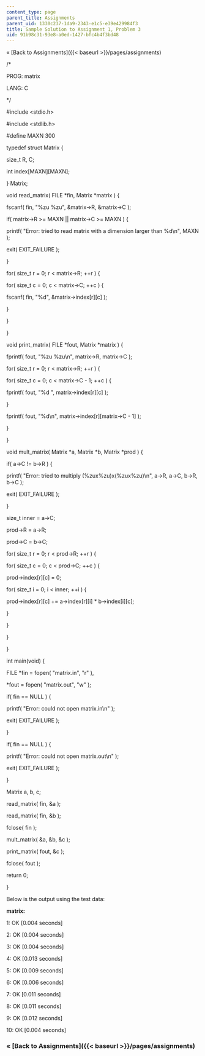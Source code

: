 ```yaml
---
content_type: page
parent_title: Assignments
parent_uid: 1330c237-1da9-2343-e1c5-e39e429984f3
title: Sample Solution to Assignment 1, Problem 3
uid: 91b98c31-93e8-a0ed-1427-bfc4b4f3bd48
---
```


« [Back to Assignments]({{< baseurl >}}/pages/assignments)

/\*

PROG: matrix

LANG: C

\*/

#include \<stdio.h>

#include \<stdlib.h>

#define MAXN 300

typedef struct Matrix {

 size\_t R, C;

 int index\[MAXN\]\[MAXN\];

} Matrix;

void read\_matrix( FILE \*fin, Matrix \*matrix ) {

 fscanf( fin, "%zu %zu", &matrix->R, &matrix->C );

 if( matrix->R >= MAXN || matrix->C >= MAXN ) {

 printf( "Error: tried to read matrix with a dimension larger than %d\\n", MAXN );

 exit( EXIT\_FAILURE );

 }

 for( size\_t r = 0; r \< matrix->R; ++r ) {

 for( size\_t c = 0; c \< matrix->C; ++c ) {

 fscanf( fin, "%d", &matrix->index\[r\]\[c\] );

 }

 }

}

void print\_matrix( FILE \*fout, Matrix \*matrix ) {

 fprintf( fout, "%zu %zu\\n", matrix->R, matrix->C );

 for( size\_t r = 0; r \< matrix->R; ++r ) {

 for( size\_t c = 0; c \< matrix->C - 1; ++c ) {

 fprintf( fout, "%d ", matrix->index\[r\]\[c\] );

 }

 fprintf( fout, "%d\\n", matrix->index\[r\]\[matrix->C - 1\] );

 }

}

void mult\_matrix( Matrix \*a, Matrix \*b, Matrix \*prod ) {

 if( a->C != b->R ) {

 printf( "Error: tried to multiply (%zux%zu)x(%zux%zu)\\n", a->R, a->C, b->R, b->C );

 exit( EXIT\_FAILURE );

 }

 size\_t inner = a->C;

 prod->R = a->R;

 prod->C = b->C;

 for( size\_t r = 0; r \< prod->R; ++r ) {

 for( size\_t c = 0; c \< prod->C; ++c ) {

 prod->index\[r\]\[c\] = 0;

 for( size\_t i = 0; i \< inner; ++i ) {

 prod->index\[r\]\[c\] += a->index\[r\]\[i\] \* b->index\[i\]\[c\];

 }

 }

 }

}

int main(void) {

 FILE \*fin = fopen( "matrix.in", "r" ),

 \*fout = fopen( "matrix.out", "w" );

 if( fin == NULL ) {

 printf( "Error: could not open matrix.in\\n" );

 exit( EXIT\_FAILURE );

 }

 if( fin == NULL ) {

 printf( "Error: could not open matrix.out\\n" );

 exit( EXIT\_FAILURE );

 }

 Matrix a, b, c;

 read\_matrix( fin, &a );

 read\_matrix( fin, &b );

 fclose( fin );

 mult\_matrix( &a, &b, &c );

 print\_matrix( fout, &c );

 fclose( fout );

 return 0;

}

Below is the output using the test data:

**matrix:**

 1: OK \[0.004 seconds\]

 2: OK \[0.004 seconds\]

 3: OK \[0.004 seconds\]

 4: OK \[0.013 seconds\]

 5: OK \[0.009 seconds\]

 6: OK \[0.006 seconds\]

 7: OK \[0.011 seconds\]

 8: OK \[0.011 seconds\]

 9: OK \[0.012 seconds\]

10: OK \[0.004 seconds\]

### « [Back to Assignments]({{< baseurl >}}/pages/assignments)